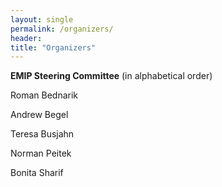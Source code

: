 ```yaml
---
layout: single
permalink: /organizers/
header:
title: "Organizers"
---
```


**EMIP Steering Committee** (in alphabetical order)

Roman Bednarik

Andrew Begel

Teresa Busjahn

Norman Peitek

Bonita Sharif